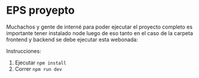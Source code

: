 # EPS proyepto

Muchachos y gente de interné para poder ejecutar el proyecto completo es importante tener instalado node
luego de eso tanto en el caso de la carpeta frontend y backend se debe ejecutar esta webonada:

Instrucciones:
1. Ejecutar ```npm install```
2. Correr ```npm run dev```
